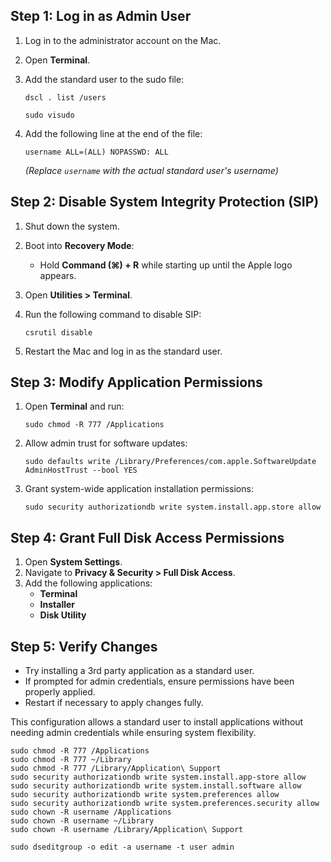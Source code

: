 ## Step 1: Log in as Admin User

1. Log in to the administrator account on the Mac.
2. Open **Terminal**.
3. Add the standard user to the sudo file:

    ```
    dscl . list /users

    ``` 
    ```
    sudo visudo
    ```
    
4. Add the following line at the end of the file:
    
    ```
    username ALL=(ALL) NOPASSWD: ALL
    ```
    
    *(Replace `username` with the actual standard user's username)*
    

## Step 2: Disable System Integrity Protection (SIP)

1. Shut down the system.
2. Boot into **Recovery Mode**:
    - Hold **Command (⌘) + R** while starting up until the Apple logo appears.
3. Open **Utilities > Terminal**.
4. Run the following command to disable SIP:
    
    ```
    csrutil disable
    ```
    
5. Restart the Mac and log in as the standard user.

## Step 3: Modify Application Permissions

1. Open **Terminal** and run:
    
    ```
    sudo chmod -R 777 /Applications
    ```
    
2. Allow admin trust for software updates:
    
    ```
    sudo defaults write /Library/Preferences/com.apple.SoftwareUpdate AdminHostTrust --bool YES
    ```
    
3. Grant system-wide application installation permissions:
    
    ```
    sudo security authorizationdb write system.install.app.store allow
    ```
    

## Step 4: Grant Full Disk Access Permissions

1. Open **System Settings**.
2. Navigate to **Privacy & Security > Full Disk Access**.
3. Add the following applications:
    - **Terminal**
    - **Installer**
    - **Disk Utility**

## Step 5: Verify Changes

- Try installing a 3rd party application as a standard user.
- If prompted for admin credentials, ensure permissions have been properly applied.
- Restart if necessary to apply changes fully.

This configuration allows a standard user to install applications without needing admin credentials while ensuring system flexibility.

```
sudo chmod -R 777 /Applications
sudo chmod -R 777 ~/Library
sudo chmod -R 777 /Library/Application\ Support
sudo security authorizationdb write system.install.app-store allow
sudo security authorizationdb write system.install.software allow
sudo security authorizationdb write system.preferences allow
sudo security authorizationdb write system.preferences.security allow
sudo chown -R username /Applications
sudo chown -R username ~/Library
sudo chown -R username /Library/Application\ Support
```

```
sudo dseditgroup -o edit -a username -t user admin
```
